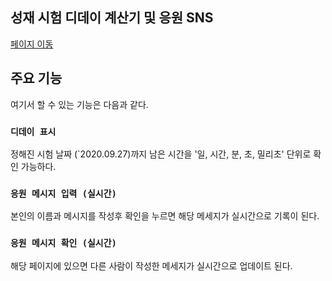 ## 성재 시험 디데이 계산기 및 응원 SNS

[페이지 이동](http://dely-dday-checker.s3-website.ap-northeast-2.amazonaws.com/)

## 주요 기능

여기서 할 수 있는 기능은 다음과 같다.

### `디데이 표시`

정해진 시험 날짜 (`2020.09.27)까지 남은 시간을 '일, 시간, 분, 초, 밀리초' 단위로 확인 가능하다.

### `응원 메시지 입력 (실시간)`

본인의 이름과 메시지를 작성후 확인을 누르면 해당 메세지가 실시간으로 기록이 된다.

### `응원 메시지 확인 (실시간)`

해당 페이지에 있으면 다른 사람이 작성한 메세지가 실시간으로 업데이트 된다.
